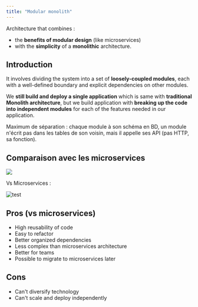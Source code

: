 ```yaml
---
title: "Modular monolith"
---
```


Architecture that combines :
- the **benefits of modular design** (like microservices)
- with the **simplicity** of a **monolithic** architecture. 
## Introduction

It involves dividing the system into a set of **loosely-coupled modules**, each with a well-defined boundary and explicit dependencies on other modules.

We **still build and deploy a single application** which is same with **traditional Monolith architecture**, but we build application with **breaking up the code into independent modules** for each of the features needed in our application.

Maximum de séparation : chaque module à son schéma en BD, un module n'écrit pas dans les tables de son voisin, mais il appelle ses API (pas HTTP, sa fonction). 

## Comparaison avec les microservices 

![](https://i.postimg.cc/BvtK1qDn/d8ace7e6-f35c-4d0b-b898-9adf626ef647.webp)

Vs Microservices : 

![test](https://i.postimg.cc/k4bRffTr/820d97ec-69cb-47b2-87f7-60b28be8a660.webp)

## Pros (vs microservices)

- High reusability of code 
- Easy to refactor
- Better organized dependencies
- Less complex than microservices architecture
- Better for teams
- Possible to migrate to microservices later

## Cons

- Can't diversify technology
- Can't scale and deploy independently
